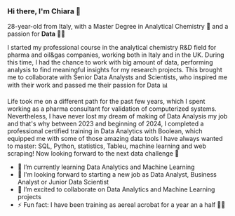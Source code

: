 ### Hi there, I'm Chiara 👋

28-year-old from Italy, with a Master Degree in Analytical Chemistry 🧪 and a passion for **Data** 👩‍🏫    

I started my professional course in the analytical chemistry R&D field for pharma and oil&gas companies, working both in Italy and in the UK. During this time, I had the chance to work with big amount of data, performing analysis to find meaningful insights for my research projects. This brought me to collaborate with Senior Data Analysts and Scientists, who inspired me with their work and passed me their passion for Data 📊  

Life took me on a different path for the past few years, which I spent working as a pharma consultant for validation of computerized systems. Nevertheless, I have never lost my dream of making of Data Analysis my job and that's why between 2023 and beginning of 2024, I completed a professional certified training in Data Analytics with Boolean, which equipped me with some of those amazing data tools I have always wanted to master: SQL, Python, statistics, Tableu, machine learning and web scraping! Now looking forward to the next data challenge 💪

- 🌱 I’m currently learning Data Analytics and Machine Learning
- 💼 I'm looking forward to starting a new job as Data Analyst, Business Analyst or Junior Data Scientist
- 👯 I’m excited to collaborate on Data Analytics and Machine Learning projects
- ⚡ Fun fact: I have been training as aereal acrobat for a year an a half 🤸‍♀️
